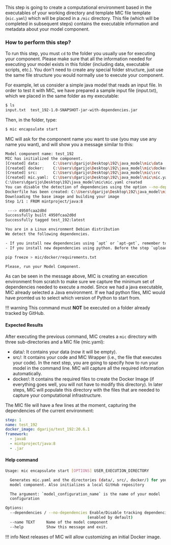 This step is going to create a computational environment based in the executables of your working directory and template MIC file template (`mic.yaml`) which will be placed in a  `/mic` directory.  This file (which will be completed in subsequent steps) contains the executable information and metadata  about your model component.

### How to perform this step?

To run this step, you must `cd` to the folder you usually use for executing your component. Please make sure that all the information needed for executing your model exists in this folder (including data, executable scripts, etc.). You don't need to create any special folder structure, just use the same file structure you would normally use to execute your component.

For example, let us consider a simple java model that reads an input file. In order to test it with MIC, we have  prepared a sample input file (input.txt), which we placed in the same folder as my executable:
```bash
$ ls
input.txt  test_192-1.0-SNAPSHOT-jar-with-dependencies.jar
```

Then, in the folder, type:

```bash
$ mic encapsulate start
```
MIC will ask for the component name you want to use (you may use any name you want), and will show you a message similar to this:

```bash
Model component name: test_192
MIC has initialized the component.
[Created] data:      C:\Users\dgarijo\Desktop\192\java_model\mic\data
[Created] docker:    C:\Users\dgarijo\Desktop\192\java_model\mic\docker
[Created] src:       C:\Users\dgarijo\Desktop\192\java_model\mic\src
[Created] mic.yaml:  C:\Users\dgarijo\Desktop\192\java_model\mic\mic.yaml
C:\Users\dgarijo\Desktop\192\java_model\mic\mic.yaml created
You can disable the detection of dependencies using the option --no-dependencies
Dockerfile has been created: C:\Users\dgarijo\Desktop\192\java_model\mic\docker\Dockerfile
Downloading the base image and building your image
Step 1/1 : FROM mintproject/java:8

 ---> 4950fcaa2d0d
Successfully built 4950fcaa2d0d
Successfully tagged test_192:latest

You are in a Linux environment Debian distribution
We detect the following dependencies.

- If you install new dependencies using `apt` or `apt-get`, remember to add them in Dockerfile mic\docker\Dockerfile
- If you install new dependencies using python. Before the step `upload` run

pip freeze > mic/docker/requirements.txt

Please, run your Model Component.
```
As can be seen in the message above, MIC is creating an execution environment from scratch to make sure we capture the minimum set of dependencies needed to execute a model. Since we had a java executable, MIC already selected a Java environment. If we had python files, MIC would have promted us to select which version of Python to start from.

!!! warning
    This command must **NOT** be executed on a folder already tracked by GitHub.


#### Expected Results

After executing the previous command, MIC creates a `mic` directory with three sub-directories and a MIC file (mic.yaml):

- data/: It contains your data (now it will be empty). 
- src/: It contains your code and MIC Wrapper (i.e., the  file that executes your code). In the next step, you are going to specify how to run your model in the command line. MIC will capture all the required information automatically.
- docker/: It contains the required files to create the Docker Image (if everything goes well, you will not have to modify this directory). In later steps, MIC will populate this directory with the files that are needed to capture your computational infrastructure. 

The MIC file will have a few lines at the moment, capturing the dependencies of the current environment:

```yaml
step: 1
name: test_192
docker_image: dgarijo/test_192:20.6.1
framework: 
  - java8
  - mintproject/java:8
  - .jar
```


#### Help command

```bash
Usage: mic encapsulate start [OPTIONS] USER_EXECUTION_DIRECTORY

  Generates mic.yaml and the directories (data/, src/, docker/) for your
  model component. Also initializes a local GitHub repository

  The argument: `model_configuration_name` is the name of your model
  configuration

Options:
  --dependencies / --no-dependencies Enable/Disable tracking dependencies   
                                    (enabled by default)
  --name TEXT     Name of the model component
  --help          Show this message and exit.
```

!!! info
    Next releases of MIC will allow customizing an initial Docker image.

